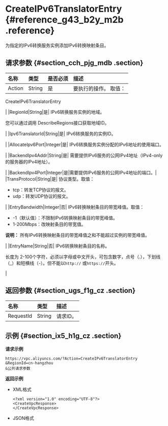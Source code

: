 # CreateIPv6TranslatorEntry {#reference_g43_b2y_m2b .reference}

为指定的IPv6转换服务实例添加IPv6转换映射条目。

## 请求参数 {#section_cch_pjg_mdb .section}

|名称|类型|是否必须|描述|
|:-|:-|:---|:-|
|Action|String|是| 要执行的操作。 取值：

 CreateIPv6TranslatorEntry

 |
|RegionId|String|是| IPv6转换服务实例的地域。

 您可以通过调用 DescribeRegions接口获取地域ID。

 |
|Ipv6TranslatorId|String|是| IPv6转换服务的实例ID。

 |
|AllocateIpv6Port|Integer|是| IPv6转换服务实例分配的IPv6地址的使用端口。

 |
|BackendIpv4Addr|String|是| 需要提供IPv6服务的公网IPv4地址（IPv4-only的服务器的IPv4地址）。

 |
|BackendIpv4Port|Integer|是|需要提供IPv6服务的公网IPv4地址的端口。|
|TransProtocol|String|是| 协议类型。取值：

 -   tcp：转发TCP协议的报文。
-   udp：转发UDP协议的报文。

 |
|EntryBandwidth|Integer|否| IPv6转换映射条目的带宽峰值。取值：

-   -1（默认值）：不限制IPv6转换映射条目的带宽峰值。
-   1-200Mbps：改映射条目的带宽值。

**说明：** 所有IPv6转换映射条目的带宽峰值之和不能超过实例的带宽峰值。


 |
|EntryName|String|否| IPv6转换映射条目的名称。

 长度为 2-100个字符，必须以字母或中文开头，可包含数字，点号（.），下划线（\_）和短横线（-）。但不能以`http://` 或`https://`开头。

 |

## 返回参数 {#section_ugs_f1g_cz .section}

|名称|类型|描述|
|:-|:-|:-|
|RequestId|String|请求ID。|

## 示例 {#section_ix5_h1g_cz .section}

**请求示例**

``` {#createVPCpub}
https://vpc.aliyuncs.com/?Action=CreateIPv6TranslatorEntry
&RegionId=cn-hangzhou
&公共请求参数
```

**返回示例**

-   XML格式

    ```
    <?xml version="1.0" encoding="UTF-8"?>
    <CreateVpcResponse>
    </CreateVpcResponse>
    ```

-   JSON格式

    ```
    
    
    ```


